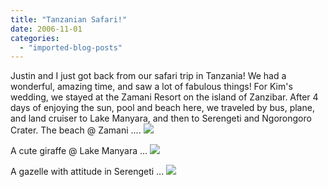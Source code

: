 ```yaml
---
title: "Tanzanian Safari!"
date: 2006-11-01
categories: 
  - "imported-blog-posts"
---
```


Justin and I just got back from our safari trip in Tanzania! We had a wonderful, amazing time, and saw a lot of fabulous things! For Kim's wedding, we stayed at the Zamani Resort on the island of Zanzibar. After 4 days of enjoying the sun, pool and beach here, we traveled by bus, plane, and land cruiser to Lake Manyara, and then to Serengeti and Ngorongoro Crater. The beach @ Zamani .... ![](images/zamani_beach.jpg)

A cute giraffe @ Lake Manyara ... ![](images/giraffe.jpg)

A gazelle with attitude in Serengeti ... ![](images/gazelle.jpg)
